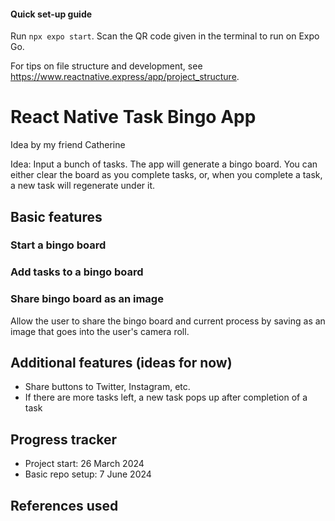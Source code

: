 ﻿#### Quick set-up guide

Run `npx expo start`. Scan the QR code given in the terminal to run on Expo Go.

For tips on file structure and development, see https://www.reactnative.express/app/project_structure.

# React Native Task Bingo App

Idea by my friend Catherine

Idea: Input a bunch of tasks. The app will generate a bingo board. You can either clear the board as you complete tasks, or, when you complete a task, a new task will regenerate under it.

## Basic features

### Start a bingo board

### Add tasks to a bingo board

### Share bingo board as an image
Allow the user to share the bingo board and current process by saving as an image that goes into the user's camera roll.

## Additional features (ideas for now)

* Share buttons to Twitter, Instagram, etc.
* If there are more tasks left, a new task pops up after completion of a task

## Progress tracker

* Project start: 26 March 2024
* Basic repo setup: 7 June 2024

## References used
